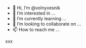 - 👋 Hi, I’m @volnyvesnik
- 👀 I’m interested in ...
- 🌱 I’m currently learning ...
- 💞️ I’m looking to collaborate on ...
- 📫 How to reach me ...

<!---
volnyvesnik/volnyvesnik is a ✨ special ✨ repository because its `README.md` (this file) appears on your GitHub profile.
You can click the Preview link to take a look at your changes.
--->
xxx
